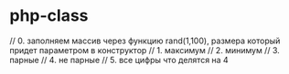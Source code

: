 # php-class

// 0. заполняем массив через функцию rand(1,100), размера который придет параметром в конструктор
// 1. максимум
// 2. минимум
// 3. парные
// 4. не парные
// 5. все цифры что делятся на 4
